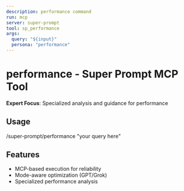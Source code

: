 ```yaml
---
description: performance command
run: mcp
server: super-prompt
tool: sp_performance
args:
  query: "${input}"
  persona: "performance"
---
```


# **performance - Super Prompt MCP Tool**

**Expert Focus**: Specialized analysis and guidance for performance

## Usage
/super-prompt/performance "your query here"

## Features
- MCP-based execution for reliability
- Mode-aware optimization (GPT/Grok)
- Specialized performance analysis
